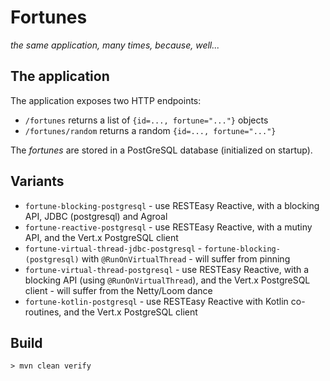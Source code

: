 # Fortunes

_the same application, many times, because, well..._

## The application

The application exposes two HTTP endpoints:

- `/fortunes` returns a list of `{id=..., fortune="..."}` objects
- `/fortunes/random` returns a random `{id=..., fortune="..."}`

The _fortunes_ are stored in a PostGreSQL database (initialized on startup).

## Variants

* `fortune-blocking-postgresql` - use RESTEasy Reactive, with a blocking API, JDBC (postgresql) and Agroal
* `fortune-reactive-postgresql` - use RESTEasy Reactive, with a mutiny API, and the Vert.x PostgreSQL client
* `fortune-virtual-thread-jdbc-postgresql` - `fortune-blocking-(postgresql)` with `@RunOnVirtualThread` - will suffer from pinning
* `fortune-virtual-thread-postgresql` - use RESTEasy Reactive, with a blocking API (using `@RunOnVirtualThread`), and the
  Vert.x PostgreSQL client - will suffer from the Netty/Loom dance
* `fortune-kotlin-postgresql` - use RESTEasy Reactive with Kotlin co-routines, and the Vert.x PostgreSQL client

## Build

```shell
> mvn clean verify
```

